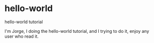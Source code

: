 # hello-world
hello-world tutorial

I'm Jorge, I doing the hello-world tutorial, and I trying to do it, enjoy any user who read it.
